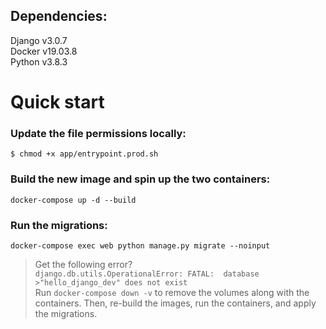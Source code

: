 ## Dependencies:
Django v3.0.7 \
Docker v19.03.8 \
Python v3.8.3

# Quick start

### Update the file permissions locally:

`$ chmod +x app/entrypoint.prod.sh`

### Build the new image and spin up the two containers:
`docker-compose up -d --build`


### Run the migrations:
`docker-compose exec web python manage.py migrate --noinput`

>  Get the following error? \
>  `django.db.utils.OperationalError: FATAL:  database >"hello_django_dev" does not exist` \
>   Run `docker-compose down -v` to remove the volumes along with the containers. Then, re-build the images, run the containers, and apply the migrations.
